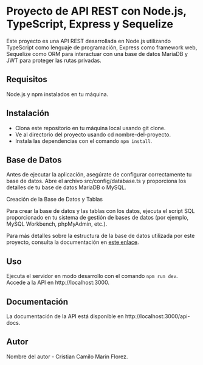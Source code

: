 # Proyecto de API REST con Node.js, TypeScript, Express y Sequelize
Este proyecto es una API REST desarrollada en Node.js utilizando TypeScript como lenguaje de programación, Express como framework web, Sequelize como ORM para interactuar con una base de datos MariaDB y JWT para proteger las rutas privadas.

## Requisitos
Node.js y npm instalados en tu máquina.

## Instalación

- Clona este repositorio en tu máquina local usando git clone.
- Ve al directorio del proyecto usando cd nombre-del-proyecto.
- Instala las dependencias con el comando `npm install`.

## Base de Datos

Antes de ejecutar la aplicación, asegúrate de configurar correctamente tu base de datos. Abre el archivo src/config/database.ts y proporciona los detalles de tu base de datos MariaDB o MySQL.

Creación de la Base de Datos y Tablas

Para crear la base de datos y las tablas con los datos, ejecuta el script SQL proporcionado en tu sistema de gestión de bases de datos (por ejemplo, MySQL Workbench, phpMyAdmin, etc.).

Para más detalles sobre la estructura de la base de datos utilizada por este proyecto, consulta la documentación en [este enlace](database/README.md).

## Uso

Ejecuta el servidor en modo desarrollo con el comando `npm run dev`.
Accede a la API en http://localhost:3000.

## Documentación

La documentación de la API está disponible en http://localhost:3000/api-docs.

## Autor

Nombre del autor - Cristian Camilo Marin Florez.
